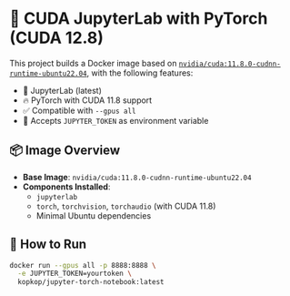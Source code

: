 # 🧠 CUDA JupyterLab with PyTorch (CUDA 12.8)

This project builds a Docker image based on [`nvidia/cuda:11.8.0-cudnn-runtime-ubuntu22.04`](https://hub.docker.com/r/nvidia/cuda), with the following features:

- 🧪 JupyterLab (latest)
- 🔥 PyTorch with CUDA 11.8 support
- ✅ Compatible with `--gpus all`
- 🔐 Accepts `JUPYTER_TOKEN` as environment variable

## 📦 Image Overview

- **Base Image**: `nvidia/cuda:11.8.0-cudnn-runtime-ubuntu22.04`
- **Components Installed**:
  - `jupyterlab`
  - `torch`, `torchvision`, `torchaudio` (with CUDA 11.8)
  - Minimal Ubuntu dependencies

## 🚀 How to Run

```bash
docker run --gpus all -p 8888:8888 \
  -e JUPYTER_TOKEN=yourtoken \
  kopkop/jupyter-torch-notebook:latest
